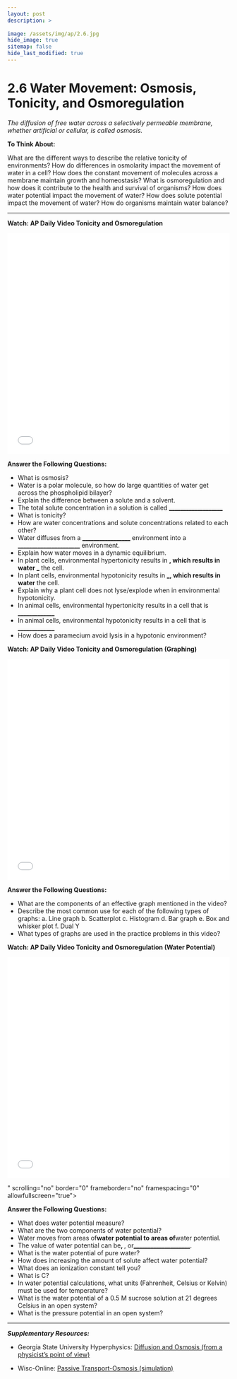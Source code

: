 ```yaml
---
layout: post
description: >
  
image: /assets/img/ap/2.6.jpg
hide_image: true
sitemap: false
hide_last_modified: true
---
```


# 2.6 Water Movement: Osmosis, Tonicity, and Osmoregulation

*The diffusion of free water across a selectively permeable membrane, whether artificial or cellular, is called osmosis.*

**To Think About:** 

What are the different ways to describe the relative tonicity of environments?  How do differences in osmolarity impact the movement of water in a cell?  How does the constant movement of molecules across a membrane maintain growth and homeostasis?  What is osmoregulation and how does it contribute to the health and survival of organisms?  How does water potential impact the movement of water?  How does solute potential impact the movement of water?  How do organisms maintain water balance?

---

**Watch: AP Daily Video Tonicity and Osmoregulation**

<iframe src="//player.bilibili.com/player.html?isOutside=true&aid=762646093&bvid=BV1964y1a7Xj&cid=407276932&p=17&high_quality=1&danmaku=0&autoplay=0" allowfullscreen="allowfullscreen" width="100%" height="500" scrolling="no" frameborder="0" sandbox="allow-top-navigation allow-same-origin allow-forms allow-scripts"></iframe>

**Answer the Following Questions:**

- What is osmosis?  
- Water is a polar molecule, so how do large quantities of water get across the phospholipid bilayer?
- Explain the difference between a solute and a solvent.
- The total solute concentration in a solution is called <u>___________________</u>
- What is tonicity?
- How are water concentrations and solute concentrations related to each other?
- Water diffuses from a <u>_________________</u> environment into a <u>______________________</u> environment.
- Explain how water moves in a dynamic equilibrium.
- In plant cells, environmental hypertonicity results in <u>____________________</u>, which results in water <u>_____________________</u>  the cell.
- In plant cells, environmental hypotonicity results in <u>_____________________</u>, which results in water <u>____________________</u> the cell.
- Explain why a plant cell does not lyse/explode when in environmental hypotonicity.
- In animal cells, environmental hypertonicity results in a cell that is <u>_____________</u>
- In animal cells, environmental hypotonicity results in a cell that is <u>_____________</u>
- How does a paramecium avoid lysis in a hypotonic environment?

**Watch: AP Daily Video Tonicity and Osmoregulation (Graphing)**

<iframe src="//player.bilibili.com/player.html?isOutside=true&aid=762646093&bvid=BV1964y1a7Xj&cid=407277325&p=18&high_quality=1&danmaku=0&autoplay=0" allowfullscreen="allowfullscreen" width="100%" height="500" scrolling="no" frameborder="0" sandbox="allow-top-navigation allow-same-origin allow-forms allow-scripts"></iframe>

**Answer the Following Questions:**

- What are the components of an effective graph mentioned in the video?
- Describe the most common use for each of the following types of graphs:
a.	Line graph
b.	Scatterplot
c.	Histogram
d.	Bar graph
e.	Box and whisker plot
f.	Dual Y
- What types of graphs are used in the practice problems in this video?

**Watch: AP Daily Video Tonicity and Osmoregulation (Water Potential)**

<iframe src="//player.bilibili.com/player.html?isOutside=true&aid=762646093&bvid=BV1964y1a7Xj&cid=407277739&p=19&high_quality=1&danmaku=0&autoplay=0" allowfullscreen="allowfullscreen" width="100%" height="500" scrolling="no" frameborder="0" sandbox="allow-top-navigation allow-same-origin allow-forms allow-scripts"></iframe>

" scrolling="no" border="0" frameborder="no" framespacing="0" allowfullscreen="true"></iframe>

**Answer the Following Questions:**

- What does water potential measure?
- What are the two components of water potential?
- Water moves from areas of<u>____________________</u>water potential to areas of<u>____________________</u>water potential.
- The value of water potential can be<u>____________________</u>, <u>____________________</u>, or<u>____________________</u>.
- What is the water potential of pure water?
- How does increasing the amount of solute affect water potential?
- What does an ionization constant tell you?
- What is C?
- In water potential calculations, what units (Fahrenheit, Celsius or Kelvin) must be used for temperature?
- What is the water potential of a 0.5 M sucrose solution at 21 degrees Celsius in an open system?
- What is the pressure potential in an open system?

---

***Supplementary Resources:*** 

- Georgia State University Hyperphysics: [Diffusion and Osmosis (from a physicist’s point of view)](http://hyperphysics.phy-astr.gsu.edu/hbase/Kinetic/diffus.html)

- Wisc-Online: [Passive Transport-Osmosis (simulation)](https://www.wisc-online.com/learn/natural-science/life-science/ap11003/the-cell-passive-transport-osmosis)
